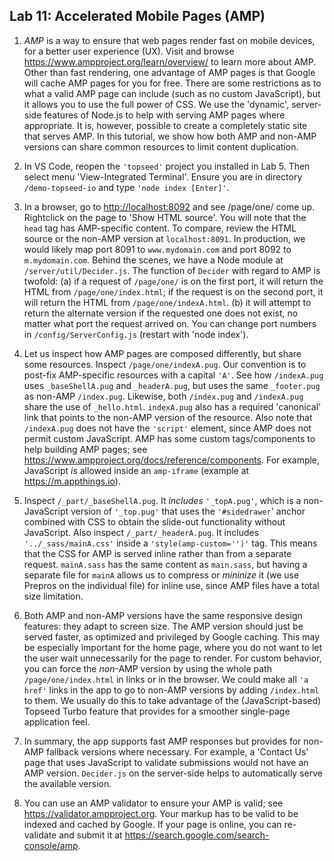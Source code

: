 ## Lab 11: Accelerated Mobile Pages (AMP)

1. _AMP_ is a way to ensure that web pages render fast on mobile devices, for a better user experience (UX). Visit and browse <a href='https://www.ampproject.org/learn/overview/' target='_blank'>https://www.ampproject.org/learn/overview/</a> to learn more about AMP. Other than fast rendering, one advantage of AMP pages is that Google will cache AMP pages for you for free. There are some restrictions as to what a valid AMP page can include (such as no custom JavaScript), but it allows you to use the full power of CSS. We use the 'dynamic', server-side features of Node.js to help with serving AMP pages where appropriate. It is, however, possible to create a completely static site that serves AMP. In this tutorial, we show how both AMP and non-AMP versions can share common resources to limit content duplication.

2. In VS Code, reopen the `'topseed'` project you installed in Lab 5. Then select menu 'View-Integrated Terminal'. Ensure you are in directory `/demo-topseed-io` and type `'node index [Enter]'`.

3. In a browser, go to <a href='http://localhost:8092' target='_blank'>http://localhost:8092</a> and see /page/one/ come up. Rightclick on the page to 'Show HTML source'. You will note that the `head` tag has AMP-specific content. To compare, review the HTML source or the non-AMP version at `localhost:8091`.
In production, we would likely map port 8091 to `www.mydomain.com` and port 8092 to `m.mydomain.com`. Behind the scenes, we have a Node module at `/server/util/Decider.js`. The function of `Decider` with regard to AMP is twofold: (a) if a request of `/page/one/` is on the first port, it will return the HTML from `/page/one/index.html`; if the request is on the second port, it will return the HTML from `/page/one/indexA.html`. (b) it will attempt to return the alternate version if the requested one does not exist, no matter what port the request arrived on. You can change port numbers in `/config/ServerConfig.js` (restart with 'node index').

4. Let us inspect how AMP pages are composed differently, but share some resources. Inspect `/page/one/indexA.pug`. Our convention is to post-fix AMP-specific resources with a capital `'A'`. See how `/indexA.pug` uses `_baseShellA.pug` and `_headerA.pug`, but uses the same `_footer.pug` as non-AMP `/index.pug`.
Likewise, both `/index.pug` and `/indexA.pug` share the use of `_hello.html`.
`indexA.pug` also has a required 'canonical' link that points to the non-AMP version of the resource. Also note that `/indexA.pug` does not have the `'script'` element, since AMP does not permit custom JavaScript. AMP has some custom tags/components to help building AMP pages; see <a href='https://www.ampproject.org/docs/reference/components' target='_blank'>https://www.ampproject.org/docs/reference/components</a>. For example, JavaScript _is_ allowed inside an `amp-iframe` (example at <a href='https://m.appthings.io' target='_blank'>https://m.appthings.io</a>). 

5. Inspect `/_part/_baseShellA.pug`. It _includes_ `'_topA.pug'`, which is a non-JavaScript version of `'_top.pug'` that uses the `'#sidedrawer`' anchor combined with CSS to obtain the slide-out functionality without JavaScript. Also inspect `/_part/_headerA.pug`. It includes `'../_sass/mainA.css'` inside a `'style(amp-custom='')'` tag. This means that the CSS for AMP is served inline rather than from a separate request. `mainA.sass` has the same content as `main.sass`, but having a separate file for `mainA` allows us to compress or _mininize_ it (we use Prepros on the individual file) for inline use, since AMP files have a total size limitation.

6. Both AMP and non-AMP versions have the same responsive design features: they adapt to screen size. The AMP version should just be served faster, as optimized and privileged by Google caching. This may be especially important for the home page, where you do not want to let the user wait unnecessarily for the page to render. For custom behavior, you can force the _non_-AMP version by using the whole path `/page/one/index.html` in links or in the browser. We could make all `'a href'` links in the app to go to non-AMP versions by adding `/index.html` to them. We usually do this to take advantage of the (JavaScript-based) Topseed Turbo feature that provides for a smoother single-page application feel.

7. In summary, the app supports fast AMP responses but provides for non-AMP fallback versions where necessary. For example, a 'Contact Us' page that uses JavaScript to validate submissions would not have an AMP version. `Decider.js` on the server-side helps to automatically serve the available version.

8. You can use an AMP validator to ensure your AMP is valid; see <a href='https://validator.ampproject.org' target='_blank'>https://validator.ampproject.org</a>. Your markup has to be valid to be indexed and cached by Google. If your page is online, you can re-validate and submit it at <a href='https://search.google.com/search-console/amp' target='_blank'>https://search.google.com/search-console/amp</a>.
